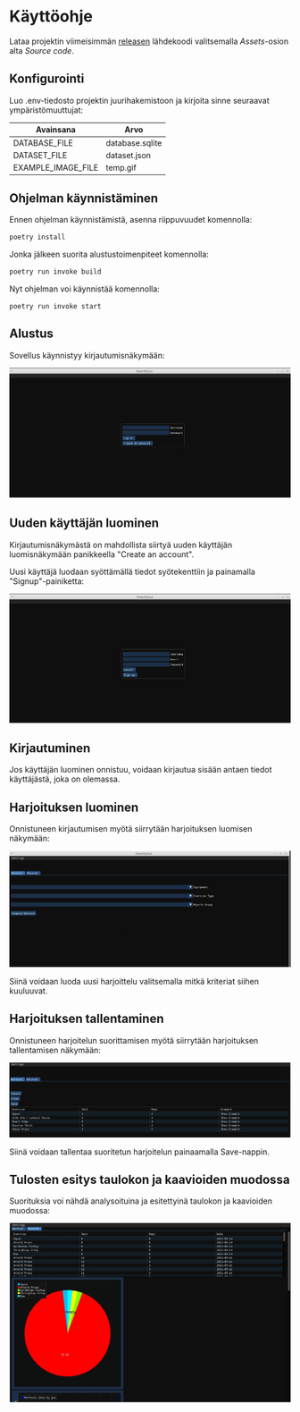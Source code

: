 # Käyttöohje

Lataa projektin viimeisimmän [releasen](https://github.com/IlmastMaksim/ot-harjoitustyo/releases) lähdekoodi valitsemalla _Assets_-osion alta _Source code_.

## Konfigurointi
Luo .env-tiedosto projektin juurihakemistoon ja kirjoita sinne seuraavat ympäristömuuttujat:

| Avainsana | Arvo |
| ------ | ------ |
| DATABASE_FILE  | database.sqlite |
| DATASET_FILE | dataset.json |
| EXAMPLE_IMAGE_FILE | temp.gif |

## Ohjelman käynnistäminen

Ennen ohjelman käynnistämistä, asenna riippuvuudet komennolla:

```bash
poetry install
```

Jonka jälkeen suorita alustustoimenpiteet komennolla:

```bash
poetry run invoke build
```

Nyt ohjelman voi käynnistää komennolla:

```
poetry run invoke start
```

## Alustus

Sovellus käynnistyy kirjautumisnäkymään:

![alustus](./kuvat/alustus.png)

## Uuden käyttäjän luominen

Kirjautumisnäkymästä on mahdollista siirtyä uuden käyttäjän luomisnäkymään panikkeella "Create an account".

Uusi käyttäjä luodaan syöttämällä tiedot syötekenttiin ja painamalla "Signup"-painiketta:

![alustus](./kuvat/signup.png)

## Kirjautuminen

Jos käyttäjän luominen onnistuu, voidaan kirjautua sisään antaen tiedot käyttäjästä, joka on olemassa.

## Harjoituksen luominen

Onnistuneen kirjautumisen myötä siirrytään harjoituksen luomisen näkymään:

![alustus](./kuvat/harjoituksen_luominen_kk.png)

Siinä voidaan luoda uusi harjoittelu valitsemalla mitkä kriteriat siihen kuuluuvat.


## Harjoituksen tallentaminen

Onnistuneen harjoitelun suorittamisen myötä siirrytään harjoituksen tallentamisen näkymään:

![alustus](./kuvat/harjoituksen_tallentaminen_kk.png)

Siinä voidaan tallentaa suoritetun harjoitelun painaamalla Save-nappin. 


## Tulosten esitys taulokon ja kaavioiden muodossa

Suorituksia voi nähdä analysoituina ja esitettyinä taulokon ja kaavioiden muodossa:

![alustus](./kuvat/tulosten_esitys_taulokon_ja_kaavioiden_muodossa_kk.png)